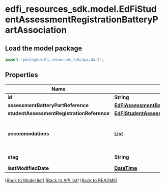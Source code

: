 # edfi_resources_sdk.model.EdFiStudentAssessmentRegistrationBatteryPartAssociation

## Load the model package
```dart
import 'package:edfi_resources_sdk/api.dart';
```

## Properties
Name | Type | Description | Notes
------------ | ------------- | ------------- | -------------
**id** | **String** |  | [optional] 
**assessmentBatteryPartReference** | [**EdFiAssessmentBatteryPartReference**](EdFiAssessmentBatteryPartReference.md) |  | 
**studentAssessmentRegistrationReference** | [**EdFiStudentAssessmentRegistrationReference**](EdFiStudentAssessmentRegistrationReference.md) |  | 
**accommodations** | [**List<EdFiStudentAssessmentRegistrationBatteryPartAssociationAccommodation>**](EdFiStudentAssessmentRegistrationBatteryPartAssociationAccommodation.md) | An unordered collection of studentAssessmentRegistrationBatteryPartAssociationAccommodations. The special variation(s) to be used for the specific part of the assessment battery on how is presented, how it is administered, or how the test taker is allowed to respond. | [optional] [default to const []]
**etag** | **String** | A unique system-generated value that identifies the version of the resource. | [optional] 
**lastModifiedDate** | [**DateTime**](DateTime.md) | The date and time the resource was last modified. | [optional] 

[[Back to Model list]](../README.md#documentation-for-models) [[Back to API list]](../README.md#documentation-for-api-endpoints) [[Back to README]](../README.md)


